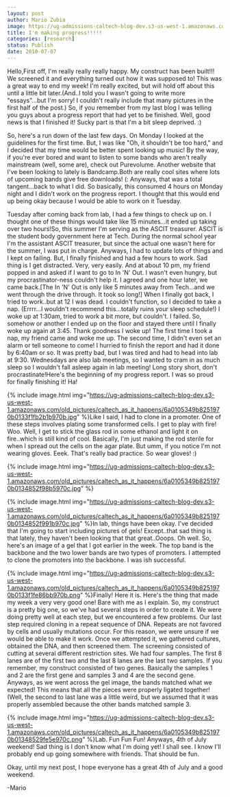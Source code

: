 ```yaml
---
layout: post
author: Mario Zubia
image: https://ug-admissions-caltech-blog-dev.s3-us-west-1.amazonaws.com/old_pictures/caltech_as_it_happens/6a0105349b8251970b0133f206c3cd970b.png
title: I'm making progress!!!!! 
categories: [research]
status: Publish
date: 2010-07-07
---
```



Hello,First off, I'm really really really happy. My construct has been built!!! We screened it and everything turned out how it was supposed to! This was a great way to end my week! I'm really excited, but will hold off about this until a little bit later.(And..I told you I wasn't going to write more "essays"...but I'm sorry! I couldn't really include that many pictures in the first half of the post.)
So, if you remember from my last blog I was telling you guys about a progress report that had yet to be finished. Well, good news is that I finished it! Sucky part is that I'm a bit sleep deprived. :)

So, here's a run down of the last few days. On Monday I looked at the guidelines for the first time. But, I was like "Oh, it shouldn't be too hard," and I decided that my time would be better spent looking up music! By the way, if you're ever bored and want to listen to some bands who aren't really mainstream (well, some are), check out Purevolume. Another website that I've been looking to lately is Bandcamp.Both are really cool sites where lots of upcoming bands give free downloads! (: Anyways, that was a total tangent...back to what I did. So basically, this consumed 4 hours on Monday night and I didn't work on the progress report. I thought that this would end up being okay because I would be able to work on it Tuesday.

Tuesday after coming back from lab, I had a few things to check up on. I thought one of these things would take like 15 minutes...it ended up taking over two hours!So, this summer I'm serving as the ASCIT treasurer. ASCIT is the student body government here at Tech. During the normal school year I'm the assistant ASCIT treasurer, but since the actual one wasn't here for the summer, I was put in charge. Anyways, I had to update lots of things and I kept on failing. But, I finally finished and had a few hours to work. Sad thing is I get distracted. Very, very easily. And at about 10 pm, my friend popped in and asked if I want to go to In 'N' Out. I wasn't even hungry, but my procrastinator-ness couldn't help it. I agreed and one hour later, we came back.[The In 'N' Out is only like 5 minutes away from Tech...and we went through the drive through. It took so long!] When I finally got back, I tried to work..but at 12 I was dead. I couldn't function, so I decided to take a nap. (Errrr...I wouldn't recommend this...totally ruins your sleep schedule!) I woke up at 1:30am, tried to work a bit more, but couldn't. I failed. So, somehow or another I ended up on the floor and stayed there until I finally woke up again at 3:45. Thank goodness I woke up! The first time I took a nap, my friend came and woke me up. The second time, I didn't even set an alarm or tell someone to come! I hurried to finish the report and had it done by 6:40am or so. It was pretty bad, but I was tired and had to head into lab at 9:30. Wednesdays are also lab meetings, so I wanted to cram in as much sleep so I wouldn't fall asleep again in lab meeting! Long story short, don't procrastinate!Here's the beginning of my progress report. I was so proud for finally finishing it! Ha!

{% include image.html img="https://ug-admissions-caltech-blog-dev.s3-us-west-1.amazonaws.com/old_pictures/caltech_as_it_happens/6a0105349b8251970b0133f1fb2b1b970b.jpg" %}Like I said, I had to clone in a promoter. One of these steps involves plating some transformed cells. I get to play with fire! Woo. Well, I get to stick the glass rod in some ethanol and light it on fire..which is still kind of cool. Basically, I'm just making the rod sterile for when I spread out the cells on the agar plate. But umm, if you notice I'm not wearing gloves. Eeek. That's really bad practice. So wear gloves! :)


{% include image.html img="https://ug-admissions-caltech-blog-dev.s3-us-west-1.amazonaws.com/old_pictures/caltech_as_it_happens/6a0105349b8251970b0134852f98b5970c.jpg" %}

{% include image.html img="https://ug-admissions-caltech-blog-dev.s3-us-west-1.amazonaws.com/old_pictures/caltech_as_it_happens/6a0105349b8251970b0134852f991b970c.jpg" %}In lab, things have been okay. I've decided that I'm going to start including pictures of gels! Except..that sad thing is that lately, they haven't been looking that that great..Ooops. Oh well. So, here's an image of a gel that I got earlier in the week. The top band is the backbone and the two lower bands are two types of promoters. I attempted to clone the promoters into the backbone. I was ish successful.


{% include image.html img="https://ug-admissions-caltech-blog-dev.s3-us-west-1.amazonaws.com/old_pictures/caltech_as_it_happens/6a0105349b8251970b0133f1fe86bb970b.png" %}Finally! Here it is. Here's the thing that made my week a very very good one! Bare with me as I explain. So, my construct is a pretty big one, so we've had several steps in order to create it. We were doing pretty well at each step, but we encountered a few problems. Our last step required cloning in a repeat sequence of DNA. Repeats are not favored by cells and usually mutations occur. For this reason, we were unsure if we would be able to make it work. Once we attempted it, we gathered cultures, obtained the DNA, and then screened them. The screening consisted of cutting at several different restriction sites. We had four samples. The first 8 lanes are of the first two and the last 8 lanes are the last two samples. If you remember, my construct consisted of two genes. Basically the samples 1 and 2 are the first gene and samples 3 and 4 are the second gene. Anyways, as we went across the gel image, the bands matched what we expected! This means that all the pieces were properly ligated together! (Well, the second to last lane was a little weird, but we assumed that it was properly assembled because the other bands matched sample 3.


{% include image.html img="https://ug-admissions-caltech-blog-dev.s3-us-west-1.amazonaws.com/old_pictures/caltech_as_it_happens/6a0105349b8251970b01348529fe5e970c.png" %}Lab. Fun Fun Fun! Anyways, 4th of July weekend! Sad thing is I don't know what I'm doing yet! I shall see. I know I'll probably end up going somewhere with friends. That should be fun.

Okay, until my next post, I hope everyone has a great 4th of July and a good weekend.

-Mario 

